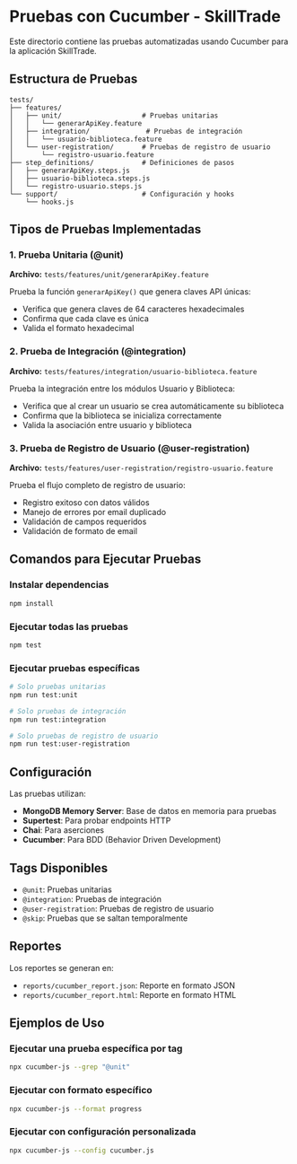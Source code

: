 # Pruebas con Cucumber - SkillTrade

Este directorio contiene las pruebas automatizadas usando Cucumber para la aplicación SkillTrade.

## Estructura de Pruebas

```
tests/
├── features/
│   ├── unit/                    # Pruebas unitarias
│   │   └── generarApiKey.feature
│   ├── integration/              # Pruebas de integración
│   │   └── usuario-biblioteca.feature
│   └── user-registration/       # Pruebas de registro de usuario
│       └── registro-usuario.feature
├── step_definitions/            # Definiciones de pasos
│   ├── generarApiKey.steps.js
│   ├── usuario-biblioteca.steps.js
│   └── registro-usuario.steps.js
└── support/                     # Configuración y hooks
    └── hooks.js
```

## Tipos de Pruebas Implementadas

### 1. Prueba Unitaria (@unit)
**Archivo:** `tests/features/unit/generarApiKey.feature`

Prueba la función `generarApiKey()` que genera claves API únicas:
- Verifica que genera claves de 64 caracteres hexadecimales
- Confirma que cada clave es única
- Valida el formato hexadecimal

### 2. Prueba de Integración (@integration)
**Archivo:** `tests/features/integration/usuario-biblioteca.feature`

Prueba la integración entre los módulos Usuario y Biblioteca:
- Verifica que al crear un usuario se crea automáticamente su biblioteca
- Confirma que la biblioteca se inicializa correctamente
- Valida la asociación entre usuario y biblioteca

### 3. Prueba de Registro de Usuario (@user-registration)
**Archivo:** `tests/features/user-registration/registro-usuario.feature`

Prueba el flujo completo de registro de usuario:
- Registro exitoso con datos válidos
- Manejo de errores por email duplicado
- Validación de campos requeridos
- Validación de formato de email

## Comandos para Ejecutar Pruebas

### Instalar dependencias
```bash
npm install
```

### Ejecutar todas las pruebas
```bash
npm test
```

### Ejecutar pruebas específicas
```bash
# Solo pruebas unitarias
npm run test:unit

# Solo pruebas de integración
npm run test:integration

# Solo pruebas de registro de usuario
npm run test:user-registration
```

## Configuración

Las pruebas utilizan:
- **MongoDB Memory Server**: Base de datos en memoria para pruebas
- **Supertest**: Para probar endpoints HTTP
- **Chai**: Para aserciones
- **Cucumber**: Para BDD (Behavior Driven Development)

## Tags Disponibles

- `@unit`: Pruebas unitarias
- `@integration`: Pruebas de integración
- `@user-registration`: Pruebas de registro de usuario
- `@skip`: Pruebas que se saltan temporalmente

## Reportes

Los reportes se generan en:
- `reports/cucumber_report.json`: Reporte en formato JSON
- `reports/cucumber_report.html`: Reporte en formato HTML

## Ejemplos de Uso

### Ejecutar una prueba específica por tag
```bash
npx cucumber-js --grep "@unit"
```

### Ejecutar con formato específico
```bash
npx cucumber-js --format progress
```

### Ejecutar con configuración personalizada
```bash
npx cucumber-js --config cucumber.js
```
